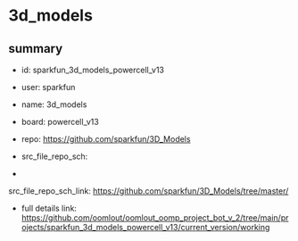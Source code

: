 # 3d_models
 
## summary 
* id: sparkfun_3d_models_powercell_v13
* user: sparkfun
* name: 3d_models
* board: powercell_v13
* repo: https://github.com/sparkfun/3D_Models



* src_file_repo_sch: 
*
 src_file_repo_sch_link: https://github.com/sparkfun/3D_Models/tree/master/
* full details link: https://github.com/oomlout/oomlout_oomp_project_bot_v_2/tree/main/projects/sparkfun_3d_models_powercell_v13/current_version/working  






